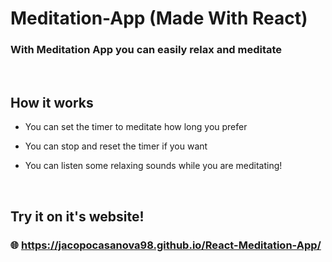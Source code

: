 # Meditation-App (Made With React)

### With Meditation App you can easily relax and meditate

&nbsp;

## How it works


* You can set the timer to meditate how long you prefer


* You can stop and reset the timer if you want


* You can listen some relaxing sounds while you are meditating!

&nbsp;

## Try it on it's website!
### 🌐 https://jacopocasanova98.github.io/React-Meditation-App/
